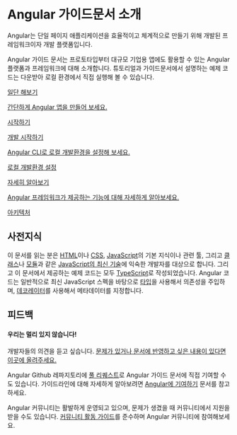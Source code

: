 <!--
<h1 class="no-toc">Introduction to the Angular Docs</h1>
-->
<h1 class="no-toc">Angular 가이드문서 소개</h1>

<!--
Angular is an app-design framework and development platform for creating efficient and sophisticated single-page apps.

These Angular docs help you learn and use the Angular framework and development platform, from your first app to optimizing complex single-page apps for enterprises.
Tutorials and guides include downloadable examples to accelerate your projects.
-->
Angular는 단일 페이지 애플리케이션을 효율적이고 체계적으로 만들기 위해 개발된 프레임워크이자 개발 플랫폼입니다.

Angular 가이드 문서는 프로토타입부터 대규모 기업용 앱에도 활용할 수 있는 Angular 플랫폼과 프레임워크에 대해 소개합니다.
튜토리얼과 가이드문서에서 설명하는 예제 코드는 다운받아 로컬 환경에서 직접 실행해 볼 수 있습니다.

<div class="card-container">
  <!--
  <a href="start" class="docs-card" title="Angular Getting Started">
      <section>Learn</section>
      <p>Play with and extend a small ready-made Angular app, without any setup</p>
      <p class="card-footer">Getting Started</p>
  </a>
  -->
  <a href="start" class="docs-card" title="Angular 시작하기">
      <section>일단 해보기</section>
      <p>간단하게 Angular 앱을 만들어 보세요.</p>
      <p class="card-footer">시작하기</p> 
  </a>
  <!--
  <a href="guide/setup-local" class="docs-card"
    title="Angular Local Environment Setup">
      <section>Start Working</section>
      <p>Set up your local environment with the Angular CLI</p>
      <p class="card-footer">Local Setup</p>
  </a>
  -->
  <a href="guide/setup-local" class="docs-card"
    title="Angular 로컬 개발환경 설정하기">
      <section>개발 시작하기</section>
      <p>Angular CLI로 로컬 개발환경을 설정해 보세요.</p>
      <p class="card-footer">로컬 개발환경 설정</p>
  </a>
  <!--
  <a href="guide/architecture" class="docs-card" title="Angular App Architecture">
      <section>Explore</section>
      <p>Learn about the fundamental design concepts and architecture of Angular apps</p>
      <p class="card-footer">Introduction to Angular concepts</p>
  </a>
  -->
  <a href="guide/architecture" class="docs-card" title="Angular 앱 아키텍처">
      <section>자세히 알아보기</section>
      <p>Angular 프레임워크가 제공하는 기능에 대해 자세하게 알아보세요.</p>
      <p class="card-footer">아키텍처</p>
  </a>
</div>

<!--
## Assumptions
-->
## 사전지식

<!--
These docs assume that you are already familiar with [HTML](https://developer.mozilla.org/docs/Learn/HTML/Introduction_to_HTML "Learn HTML"), [CSS](https://developer.mozilla.org/docs/Learn/CSS/First_steps "Learn CSS"), [JavaScript](https://developer.mozilla.org/en-US/docs/Web/JavaScript/A_re-introduction_to_JavaScript "Learn JavaScript"),
and some of the tools from the [latest standards](https://developer.mozilla.org/en-US/docs/Web/JavaScript/Language_Resources "Latest JavaScript standards"), such as [classes](https://developer.mozilla.org/en-US/docs/Web/JavaScript/Reference/Classes "ES2015 Classes") and [modules](https://developer.mozilla.org/en-US/docs/Web/JavaScript/Reference/Statements/import "ES2015 Modules").
The code samples are written using [TypeScript](https://www.typescriptlang.org/ "TypeScript").
Most Angular code can be written with just the latest JavaScript, using [types](https://www.typescriptlang.org/docs/handbook/classes.html "TypeScript Types") for dependency injection, and using [decorators](https://www.typescriptlang.org/docs/handbook/decorators.html "Decorators") for metadata.
-->
이 문서를 읽는 분은 [HTML](https://developer.mozilla.org/docs/Learn/HTML/Introduction_to_HTML "Learn HTML")이나 [CSS](https://developer.mozilla.org/docs/Learn/CSS/First_steps "Learn CSS"), [JavaScript](https://developer.mozilla.org/en-US/docs/Web/JavaScript/A_re-introduction_to_JavaScript "Learn JavaScript")의 기본 지식이나 관련 툴, 그리고 [클래스](https://developer.mozilla.org/en-US/docs/Web/JavaScript/Reference/Classes "ES2015 클래스")나 [모듈](https://developer.mozilla.org/en-US/docs/Web/JavaScript/Reference/Statements/import "ES2015 모듈")과 같은 [JavaScript의 최신 기술](https://developer.mozilla.org/en-US/docs/Web/JavaScript/Language_Resources "Latest JavaScript standards")에 익숙한 개발자를 대상으로 합니다.
그리고 이 문서에서 제공하는 예제 코드는 모두 [TypeScript](https://www.typescriptlang.org/ "TypeScript")로 작성되었습니다.
Angular 코드는 일반적으로 최신 JavaScript 스펙을 바탕으로 [타입](https://www.typescriptlang.org/docs/handbook/classes.html "TypeScript Types")을 사용해서 의존성을 주입하며, [데코레이터](https://www.typescriptlang.org/docs/handbook/decorators.html "Decorators")를 사용해서 메타데이터를 지정합니다.

<!--
## Feedback
-->
## 피드백

<!--
<h4>You can sit with us!</h4>

We want to hear from you. [Report problems or submit suggestions for future docs.](https://github.com/angular/angular/issues/new/choose "Angular GitHub repository new issue form")

Contribute to Angular docs by creating
[pull requests](https://github.com/angular/angular/pulls "Angular Github pull requests")
on the Angular Github repository.
See [Contributing to Angular](https://github.com/angular/angular/blob/master/CONTRIBUTING.md "Contributing guide")
for information about submission guidelines.

Our community values respectful, supportive communication.
Please consult and adhere to the [Code of Conduct](https://github.com/angular/code-of-conduct/blob/master/CODE_OF_CONDUCT.md "Contributor code of conduct").
-->
<h4>우리는 멀리 있지 않습니다!</h4>

개발자들의 의견을 듣고 싶습니다. [문제가 있거나 문서에 반영하고 싶은 내용이 있다면 이곳에 올려주세요.](https://github.com/angular/angular/issues/new/choose "Angular GitHub repository new issue form")

Angular Github 레파지토리에 [풀 리퀘스트](https://github.com/angular/angular/pulls "Angular Github pull requests")로 Angular 가이드 문서에 직접 기여할 수도 있습니다.
가이드라인에 대해 자세하게 알아보려면 [Angular에 기여하기](https://github.com/angular/angular/blob/master/CONTRIBUTING.md "Contributing guide") 문서를 참고하세요.

Angular 커뮤니티는 활발하게 운영되고 있으며, 문제가 생겼을 때 커뮤니티에서 지원을 받을 수도 있습니다.
[커뮤니티 활동 가이드](https://github.com/angular/code-of-conduct/blob/master/CODE_OF_CONDUCT.md "커뮤니티 활동 가이드")를 준수하며 Angular 커뮤니티에 참여해보세요.
